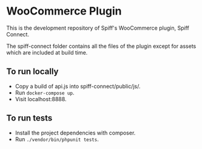 # WooCommerce Plugin

This is the development repository of Spiff's WooCommerce plugin, Spiff Connect.

The spiff-connect folder contains all the files of the plugin except for assets which are included at build time.

## To run locally

* Copy a build of api.js into spiff-connect/public/js/.
* Run `docker-compose up`.
* Visit localhost:8888.

## To run tests

* Install the project dependencies with composer.
* Run `./vendor/bin/phpunit tests`.
